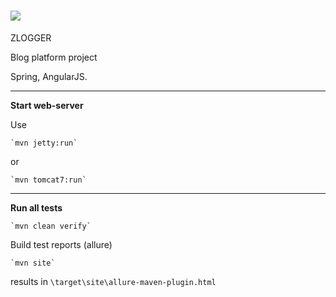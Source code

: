 ![](https://psv4.vk.me/c612826/u104010542/docs/aac4cbaad384/default.png)
========
ZLOGGER

Blog platform project

Spring, AngularJS.

<hr/>

**Start web-server**

Use

    `mvn jetty:run`

or

    `mvn tomcat7:run`

<hr/>

**Run all tests**

    `mvn clean verify`

Build test reports (allure)

    `mvn site`

results in `\target\site\allure-maven-plugin.html`
